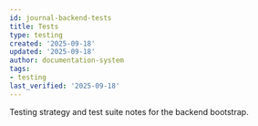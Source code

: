 ```yaml
---
id: journal-backend-tests
title: Tests
type: testing
created: '2025-09-18'
updated: '2025-09-18'
author: documentation-system
tags:
- testing
last_verified: '2025-09-18'
---
```


Testing strategy and test suite notes for the backend bootstrap.

